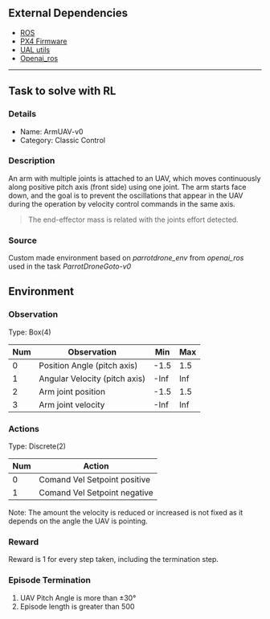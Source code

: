 ## External Dependencies
- [ROS](https://www.ros.org/)
- [PX4 Firmware](https://pages.github.com/)
- [UAL utils](https://github.com/grvcTeam/grvc-utils)
- [Openai_ros](http://wiki.ros.org/openai_ros)

-----------------------------
## Task to solve with RL
### Details
* Name: ArmUAV-v0  
* Category: Classic Control

### Description
An arm with multiple joints is attached to an UAV, which moves continuously along positive pitch axis (front side) using one joint. The arm starts face down, and the goal is to prevent the oscillations that appear in the UAV during the operation by velocity control commands in the same axis. 

> The end-effector mass is related with the joints effort detected.

### Source
Custom made environment based on _parrotdrone_env_ from _openai_ros_ used in the task _ParrotDroneGoto-v0_


## Environment

### Observation
Type: Box(4)

Num | Observation | Min | Max
---|---|---|---
0 | Position Angle (pitch axis)  | -1.5 | 1.5
1 | Angular Velocity (pitch axis) | -Inf | Inf
2 | Arm joint position | -1.5 | 1.5
3 | Arm joint velocity | -Inf | Inf

### Actions
Type: Discrete(2)

Num | Action
--- | ---
0 | Comand Vel Setpoint positive
1 | Comand Vel Setpoint negative

Note: The amount the velocity is reduced or increased is not fixed as it depends on the angle the UAV is pointing.

### Reward
Reward is 1 for every step taken, including the termination step.

### Episode Termination
1. UAV Pitch Angle is more than ±30°
2. Episode length is greater than 500
